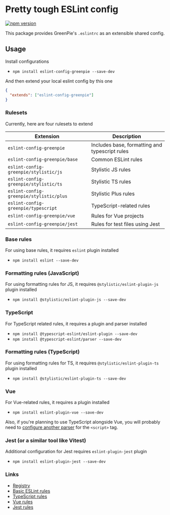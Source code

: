 # Pretty tough ESLint config

[![npm version](https://badge.fury.io/js/eslint-config-greenpie.svg)](http://badge.fury.io/js/eslint-config-greenpie)

This package provides GreenPie's `.eslintrc` as an extensible shared config.

## Usage

Install configurations

* `npm install eslint-config-greenpie --save-dev`

And then extend your local eslint config by this one

```json
{
  "extends": ["eslint-config-greenpie"]
}
```

### Rulesets

Currently, here are four rulesets to extend

| Extension                               | Description                                    |
|-----------------------------------------|------------------------------------------------|
| `eslint-config-greenpie`                | Includes base, formatting and typescript rules |
| `eslint-config-greenpie/base`           | Common ESLint rules                            |
| `eslint-config-greenpie/stylistic/js`   | Stylistic JS rules                             |
| `eslint-config-greenpie/stylistic/ts`   | Stylistic TS rules                             |
| `eslint-config-greenpie/stylistic/plus` | Stylistic Plus rules                           |
| `eslint-config-greenpie/typescript`     | TypeScript-related rules                       |
| `eslint-config-greenpie/vue`            | Rules for Vue projects                         |
| `eslint-config-greenpie/jest`           | Rules for test files using Jest                |

### Base rules

For using base rules, it requires `eslint` plugin installed

* `npm install eslint --save-dev`

### Formatting rules (JavaScript)

For using formatting rules for JS, it requires `@stylistic/eslint-plugin-js` plugin installed

* `npm install @stylistic/eslint-plugin-js --save-dev`


### TypeScript

For TypeScript related rules, it requires a plugin and parser installed

* `npm install @typescript-eslint/eslint-plugin --save-dev`
* `npm install @typescript-eslint/parser --save-dev`

### Formatting rules (TypeScript)

For using formatting rules for TS, it requires `@stylistic/eslint-plugin-ts` plugin installed

* `npm install @stylistic/eslint-plugin-ts --save-dev`

### Vue

For Vue-related rules, it requires a plugin installed

* `npm install eslint-plugin-vue --save-dev`

Also, if you're planning to use TypeScript alongside Vue, you will probably need to [configure another parser](https://github.com/vuejs/vue-eslint-parser#parseroptionsparser) for the `<script>` tag.

### Jest (or a similar tool like Vitest)

Additional configuration for Jest requires `eslint-plugin-jest` plugin

* `npm install eslint-plugin-jest --save-dev`

### Links

* [Registry](https://www.npmjs.com/package/eslint-config-greenpie)
* [Basic ESLint rules](https://eslint.org/docs/rules/)
* [TypeScript rules](https://typescript-eslint.io/rules/)
* [Vue rules](https://eslint.vuejs.org)
* [Jest rules](https://github.com/jest-community/eslint-plugin-jest#rules)
